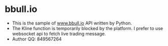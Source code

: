 # **bbull.io**

- This is the sample of www.bbull.io API written by Python.
- The Kline function is temporarily blocked by the platform. I prefer to use websocket api to fetch live trading message. 
- Author QQ: 849567264
